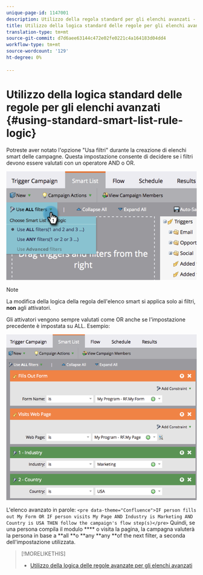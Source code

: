 ```yaml
---
unique-page-id: 1147001
description: Utilizzo della regola standard per gli elenchi avanzati - Documenti Marketo - Documentazione del prodotto
title: Utilizzo della logica standard delle regole per gli elenchi avanzati
translation-type: tm+mt
source-git-commit: d7d6aee63144c472e02fe0221c4a164183d04dd4
workflow-type: tm+mt
source-wordcount: '129'
ht-degree: 0%

---
```



# Utilizzo della logica standard delle regole per gli elenchi avanzati {#using-standard-smart-list-rule-logic}

Potreste aver notato l&#39;opzione &quot;Usa filtri&quot; durante la creazione di elenchi smart delle campagne. Questa impostazione consente di decidere se i filtri devono essere valutati con un operatore AND o OR.

![](assets/image2014-9-22-14-3a12-3a42.png)

>[!NOTE]
>
>La modifica della logica della regola dell&#39;elenco smart si applica solo ai filtri, **non** agli attivatori.

Gli attivatori vengono sempre valutati come OR anche se l&#39;impostazione precedente è impostata su ALL.  Esempio:

![](assets/image2014-9-22-14-3a12-3a57.png)

L&#39;elenco avanzato in parole:
`<pre data-theme="Confluence">IF person fills out My Form OR IF person visits My Page AND Industry is Marketing AND Country is USA THEN follow the campaign's flow step(s)</pre>` Quindi, se una persona compila il modulo **** o visita la pagina, la campagna valuterà la persona in base a **all **o **any **any **of the next filter, a seconda dell&#39;impostazione utilizzata.

>[!MORELIKETHIS]
>
>* [Utilizzo della logica delle regole avanzate per gli elenchi avanzati](../../../../product-docs/core-marketo-concepts/smart-lists-and-static-lists/using-smart-lists/using-advanced-smart-list-rule-logic.md)

>



